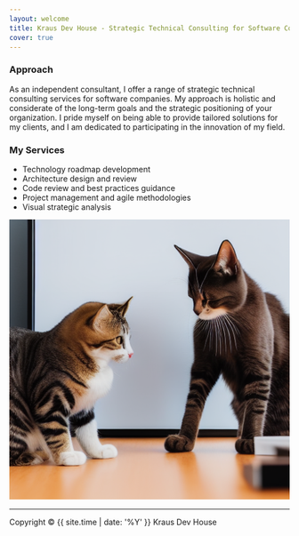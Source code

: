 ```yaml
---
layout: welcome
title: Kraus Dev House - Strategic Technical Consulting for Software Companies
cover: true
---
```


### Approach

As an independent consultant, I offer a range of strategic technical consulting services for software companies. 
My approach is holistic and considerate of the long-term goals and the strategic positioning of your organization. 
I pride myself on being able to provide tailored solutions for my clients, and I am dedicated to participating in the innovation of my field.

### My Services

- Technology roadmap development
- Architecture design and review
- Code review and best practices guidance
- Project management and agile methodologies
- Visual strategic analysis


![Consulting image](consulting.png)

---

Copyright &copy; {{ site.time | date: '%Y' }} Kraus Dev House

